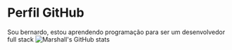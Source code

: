 # Perfil GitHub
Sou bernardo, estou aprendendo programação para ser um desenvolvedor full stack
![Marshall's GitHub stats](https://github-readme-stats.vercel.app/api?username=MMars-hall&show_icons=true)
